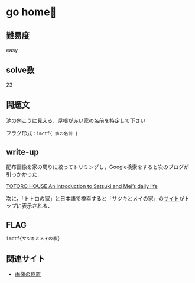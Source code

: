 # go home🏡

## 難易度

easy

## solve数

23

## 問題文

池の向こうに見える、屋根が赤い家の名前を特定して下さい

フラグ形式 : `imctf{ 家の名前 }`

## write-up

配布画像を家の周りに絞ってトリミングし，Google検索をすると次のブログが引っかかった．

[TOTORO HOUSE An introduction to Satsuki and Mei’s daily life](https://www.kanpai-japan.com/satsuki-and-mei-totoro-house)

次に，「トトロの家」と日本語で検索すると「サツキとメイの家」の[サイト](https://www.aichi-koen.com/moricoro/shisetsu/satsukitomei/)がトップに表示される．

## FLAG

```bash
imctf{サツキとメイの家}
```

## 関連サイト

- [画像の位置](https://www.google.com/maps/@35.1695404,137.0922699,3a,90y,31.68h,95.85t/data=!3m8!1e1!3m6!1sAF1QipOKLhcS9xSPvWDjeuWxIcneDd3bvI47Eu-WNRrh!2e10!3e11!6shttps:%2F%2Flh5.googleusercontent.com%2Fp%2FAF1QipOKLhcS9xSPvWDjeuWxIcneDd3bvI47Eu-WNRrh%3Dw203-h100-k-no-pi-0.6141495-ya327.84497-ro3.9837112-fo100!7i5376!8i2688?hl=ja)

